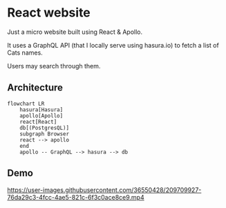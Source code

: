 # React website

Just a micro website built using React & Apollo.

It uses a GraphQL API (that I locally serve using hasura.io) to fetch a list of Cats names.

Users may search through them.

## Architecture
```mermaid
flowchart LR
    hasura[Hasura]
    apollo[Apollo]
    react[React]
    db[(PostgresQL)]
    subgraph Browser
    react --> apollo 
    end
    apollo -- GraphQL --> hasura --> db
```

## Demo



https://user-images.githubusercontent.com/36550428/209709927-76da29c3-4fcc-4ae5-821c-6f3c0ace8ce9.mp4

